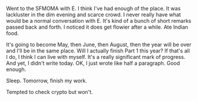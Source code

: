 Went to the SFMOMA with E. I think I've had enough of the place. It was lackluster in the dim evening and scarce crowd. I never really have what would be a normal conversation with E. It's kind of a bunch of short remarks passed back and forth. I noticed it does get flowier after a while. Ate Indian food.

It's going to become May, then June, then August, then the year will be over and I'll be in the same place. Will I actually finish Part 1 this year? If that's all I do, I think I can live with myself. It's a really significant mark of progress. And yet, I didn't write today. OK, I just wrote like half a paragraph. Good enough.

Sleep. Tomorrow, finish my work.

Tempted to check crypto but won't.
